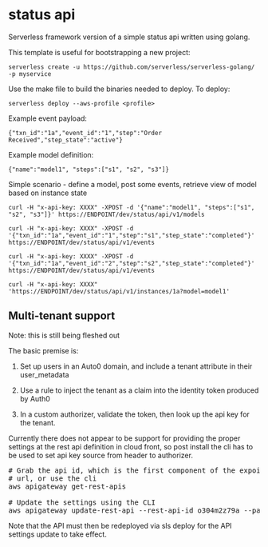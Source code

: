 # status api

Serverless framework version of a simple status api written using golang.

This template is useful for bootstrapping a new project:

```
serverless create -u https://github.com/serverless/serverless-golang/ -p myservice
```

Use the make file to build the binaries needed to deploy. To deploy:

```
serverless deploy --aws-profile <profile>
```

Example event payload:

```
{"txn_id":"1a","event_id":"1","step":"Order Received","step_state":"active"}
```

Example model definition:

```
{"name":"model1", "steps":["s1", "s2", "s3"]}
```

Simple scenario - define a model, post some events, retrieve view
of model based on instance state

```
curl -H "x-api-key: XXXX" -XPOST -d '{"name":"model1", "steps":["s1", "s2", "s3"]}' https://ENDPOINT/dev/status/api/v1/models

curl -H "x-api-key: XXXX" -XPOST -d '{"txn_id":"1a","event_id":"1","step":"s1","step_state":"completed"}' https://ENDPOINT/dev/status/api/v1/events

curl -H "x-api-key: XXXX" -XPOST -d '{"txn_id":"1a","event_id":"2","step":"s2","step_state":"completed"}' https://ENDPOINT/dev/status/api/v1/events
 
curl -H "x-api-key: XXXX"  'https://ENDPOINT/dev/status/api/v1/instances/1a?model=model1'
```


## Multi-tenant support

Note: this is still being fleshed out

The basic premise is:

1. Set up users in an Auto0 domain, and include a tenant attribute in
their user_metadata

2. Use a rule to inject the tenant as a claim into the identity token
produced by Auth0

3. In a custom authorizer, validate the token, then look up the api
key for the tenant.

Currently there does not appear to be support for providing the proper
settings at the rest api definition in cloud front, so post
install the cli has to be used to set api key source from
header to authorizer.


<pre>
# Grab the api id, which is the first component of the expoint
# url, or use the cli
aws apigateway get-rest-apis

# Update the settings using the CLI
aws apigateway update-rest-api --rest-api-id o304m2z79a --patch-operations op=replace,path=/apiKeySource,value=AUTHORIZER
</pre>

Note that the API must then be redeployed via sls deploy for the API
settings update to take effect.